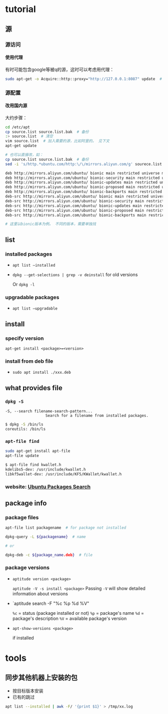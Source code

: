 

# tutorial



## 源



### 源访问



#### 使用代理



有时可能包含google等被q的源，这时可以考虑用代理：

```sh
sudo apt-get -o Acquire::http::proxy="http://127.0.0.1:8087" update  # 假设代理为 808 这个
```





### 源配置



#### 改用国内源



大约步骤：

```sh
cd /etc/apt
cp source.list source.list.bak  # 备份
:> source.list  # 清空
vim source.list  # 加入需要的源，比如阿里的。 见下文
apt-get update

# 也可以直接改，如：
cp source.list source.list.bak  # 备份
sed -i 's/http.*ubuntu.com/http:\/\/mirrors.aliyun.com/g' sourece.list
```



```sh
deb http://mirrors.aliyun.com/ubuntu/ bionic main restricted universe multiverse
deb http://mirrors.aliyun.com/ubuntu/ bionic-security main restricted universe multiverse
deb http://mirrors.aliyun.com/ubuntu/ bionic-updates main restricted universe multiverse
deb http://mirrors.aliyun.com/ubuntu/ bionic-proposed main restricted universe multiverse
deb http://mirrors.aliyun.com/ubuntu/ bionic-backports main restricted universe multiverse
deb-src http://mirrors.aliyun.com/ubuntu/ bionic main restricted universe multiverse
deb-src http://mirrors.aliyun.com/ubuntu/ bionic-security main restricted universe multiverse
deb-src http://mirrors.aliyun.com/ubuntu/ bionic-updates main restricted universe multiverse
deb-src http://mirrors.aliyun.com/ubuntu/ bionic-proposed main restricted universe multiverse
deb-src http://mirrors.aliyun.com/ubuntu/ bionic-backports main restricted universe multiverse

# 这里以bionic版本为例。 不同的版本，需要单独找
```







## list 

### installed packages

* `apt list —installed`

* `dpkg --get-selections | grep -v deinstall` for old versions

  Or `dpkg -l`



### upgradable packages



* `apt list —upgradable`





## install

### specify version

`apt-get install <package>=<version>`



### install from deb file

* `sudo apt install ./xxx.deb`



## what provides file

### `dpkg -S`

```
-S, --search filename-search-pattern...
                  Search for a filename from installed packages.
```

```sh
$ dpkg -S /bin/ls
coreutils: /bin/ls
```

### `apt-file find`

```sh
sudo apt-get install apt-file
apt-file update

$ apt-file find kwallet.h
kdelibs5-dev: /usr/include/kwallet.h
libkf5wallet-dev: /usr/include/KF5/KWallet/kwallet.h
```

### website: [Ubuntu Packages Search](http://packages.ubuntu.com/)



## package info

### package files

```sh
apt-file list packagename  # for package not installed
```

```sh
dpkg-query -L ${packagename}  # name

# or 

dpkg-deb -c ${package_name.deb}  # file
```





### package versions



* `aptitude version <package>`

  `aptitude -V -s install <package>` Passing `-V` will show detailed information about versions

* `aptitude search <package> -F "%c %p %d %V"

  `%c` = status (package installed or not)
  `%p` = package's name
  `%d` = package's description
  `%V` = available package's version

* `apt-show-versions <package>` 

  if installed



# tools



## 同步其他机器上安装的包

* 按目标版本安装
* 已有的跳过



```sh
apt list --installed | awk -F/ '{print $1}' > /tmp/xx.log

```





